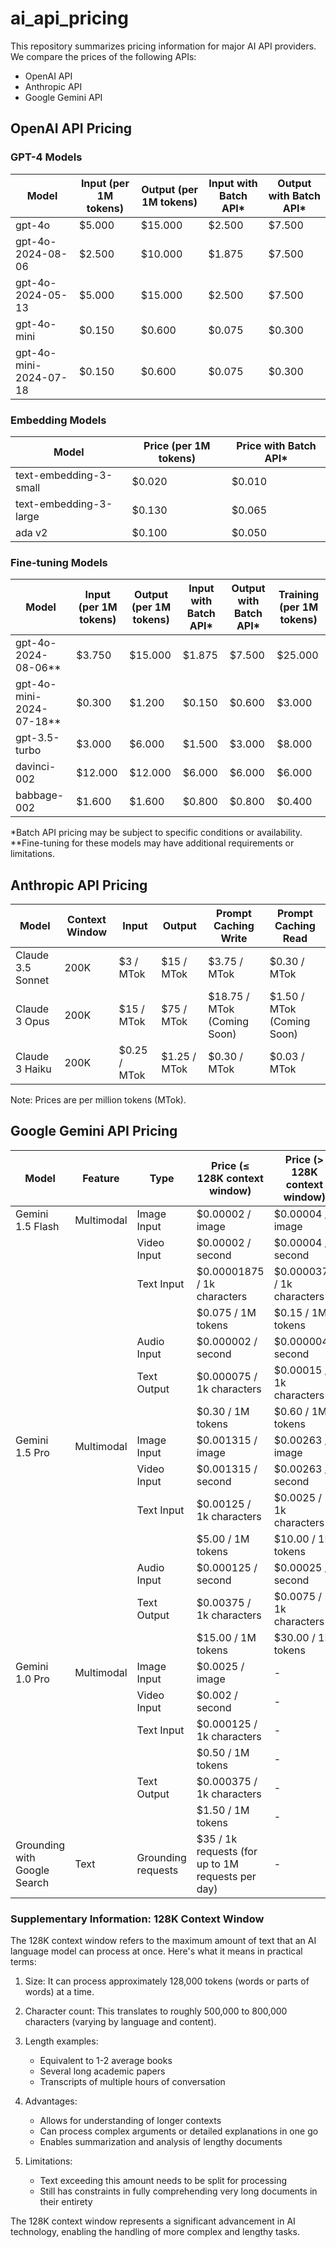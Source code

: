 # ai_api_pricing

This repository summarizes pricing information for major AI API providers. We compare the prices of the following APIs:

- OpenAI API
- Anthropic API
- Google Gemini API

## OpenAI API Pricing

### GPT-4 Models

| Model | Input (per 1M tokens) | Output (per 1M tokens) | Input with Batch API* | Output with Batch API* |
|-------|------------------------|------------------------|------------------------|-------------------------|
| gpt-4o | $5.000 | $15.000 | $2.500 | $7.500 |
| gpt-4o-2024-08-06 | $2.500 | $10.000 | $1.875 | $7.500 |
| gpt-4o-2024-05-13 | $5.000 | $15.000 | $2.500 | $7.500 |
| gpt-4o-mini | $0.150 | $0.600 | $0.075 | $0.300 |
| gpt-4o-mini-2024-07-18 | $0.150 | $0.600 | $0.075 | $0.300 |

### Embedding Models

| Model | Price (per 1M tokens) | Price with Batch API* |
|-------|------------------------|------------------------|
| text-embedding-3-small | $0.020 | $0.010 |
| text-embedding-3-large | $0.130 | $0.065 |
| ada v2 | $0.100 | $0.050 |

### Fine-tuning Models

| Model | Input (per 1M tokens) | Output (per 1M tokens) | Input with Batch API* | Output with Batch API* | Training (per 1M tokens) |
|-------|------------------------|------------------------|------------------------|-------------------------|---------------------------|
| gpt-4o-2024-08-06** | $3.750 | $15.000 | $1.875 | $7.500 | $25.000 |
| gpt-4o-mini-2024-07-18** | $0.300 | $1.200 | $0.150 | $0.600 | $3.000 |
| gpt-3.5-turbo | $3.000 | $6.000 | $1.500 | $3.000 | $8.000 |
| davinci-002 | $12.000 | $12.000 | $6.000 | $6.000 | $6.000 |
| babbage-002 | $1.600 | $1.600 | $0.800 | $0.800 | $0.400 |

*Batch API pricing may be subject to specific conditions or availability.
**Fine-tuning for these models may have additional requirements or limitations.

## Anthropic API Pricing

| Model | Context Window | Input | Output | Prompt Caching Write | Prompt Caching Read |
|-------|----------------|-------|--------|----------------------|---------------------|
| Claude 3.5 Sonnet | 200K | $3 / MTok | $15 / MTok | $3.75 / MTok | $0.30 / MTok |
| Claude 3 Opus | 200K | $15 / MTok | $75 / MTok | $18.75 / MTok (Coming Soon) | $1.50 / MTok (Coming Soon) |
| Claude 3 Haiku | 200K | $0.25 / MTok | $1.25 / MTok | $0.30 / MTok | $0.03 / MTok |

Note: Prices are per million tokens (MTok).

## Google Gemini API Pricing

| Model | Feature | Type | Price (≤ 128K context window) | Price (> 128K context window) |
|-------|---------|------|-------------------------------|-------------------------------|
| Gemini 1.5 Flash | Multimodal | Image Input | $0.00002 / image | $0.00004 / image |
| | | Video Input | $0.00002 / second | $0.00004 / second |
| | | Text Input | $0.00001875 / 1k characters | $0.0000375 / 1k characters |
| | | | $0.075 / 1M tokens | $0.15 / 1M tokens |
| | | Audio Input | $0.000002 / second | $0.000004 / second |
| | | Text Output | $0.000075 / 1k characters | $0.00015 / 1k characters |
| | | | $0.30 / 1M tokens | $0.60 / 1M tokens |
| Gemini 1.5 Pro | Multimodal | Image Input | $0.001315 / image | $0.00263 / image |
| | | Video Input | $0.001315 / second | $0.00263 / second |
| | | Text Input | $0.00125 / 1k characters | $0.0025 / 1k characters |
| | | | $5.00 / 1M tokens | $10.00 / 1M tokens |
| | | Audio Input | $0.000125 / second | $0.00025 / second |
| | | Text Output | $0.00375 / 1k characters | $0.0075 / 1k characters |
| | | | $15.00 / 1M tokens | $30.00 / 1M tokens |
| Gemini 1.0 Pro | Multimodal | Image Input | $0.0025 / image | - |
| | | Video Input | $0.002 / second | - |
| | | Text Input | $0.000125 / 1k characters | - |
| | | | $0.50 / 1M tokens | - |
| | | Text Output | $0.000375 / 1k characters | - |
| | | | $1.50 / 1M tokens | - |
| Grounding with Google Search | Text | Grounding requests | $35 / 1k requests (for up to 1M requests per day) | - |

### Supplementary Information: 128K Context Window

The 128K context window refers to the maximum amount of text that an AI language model can process at once. Here's what it means in practical terms:

1. Size: It can process approximately 128,000 tokens (words or parts of words) at a time.

2. Character count: This translates to roughly 500,000 to 800,000 characters (varying by language and content).

3. Length examples:
   - Equivalent to 1-2 average books
   - Several long academic papers
   - Transcripts of multiple hours of conversation

4. Advantages:
   - Allows for understanding of longer contexts
   - Can process complex arguments or detailed explanations in one go
   - Enables summarization and analysis of lengthy documents

5. Limitations:
   - Text exceeding this amount needs to be split for processing
   - Still has constraints in fully comprehending very long documents in their entirety

The 128K context window represents a significant advancement in AI technology, enabling the handling of more complex and lengthy tasks.